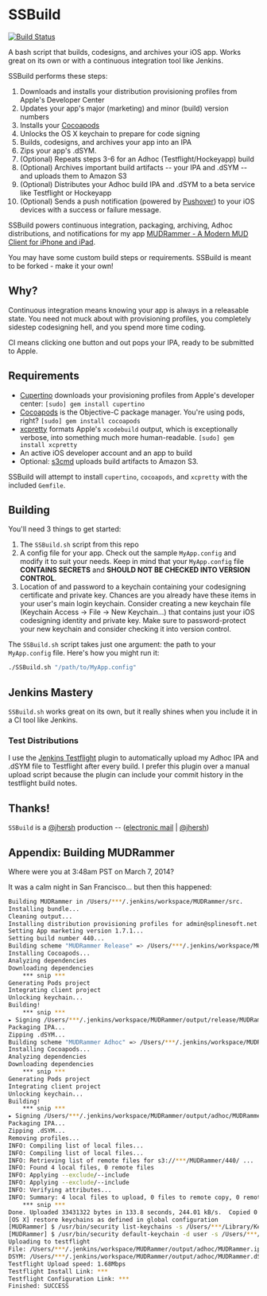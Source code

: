 # SSBuild

[![Build Status](https://travis-ci.org/splinesoft/SSBuild.png?branch=master)](https://travis-ci.org/splinesoft/SSBuild) 

A bash script that builds, codesigns, and archives your iOS app. Works great on its own or with a continuous integration tool like Jenkins.

SSBuild performs these steps:

1. Downloads and installs your distribution provisioning profiles from Apple's Developer Center
2. Updates your app's major (marketing) and minor (build) version numbers
3. Installs your [Cocoapods](http://cocoapods.org)
4. Unlocks the OS X keychain to prepare for code signing
5. Builds, codesigns, and archives your app into an IPA
6. Zips your app's .dSYM.
7. (Optional) Repeats steps 3-6 for an Adhoc (Testflight/Hockeyapp) build
8. (Optional) Archives important build artifacts -- your IPA and .dSYM -- and uploads them to Amazon S3
9. (Optional) Distributes your Adhoc build IPA and .dSYM to a beta service like Testflight or Hockeyapp
10. (Optional) Sends a push notification (powered by [Pushover](https://pushover.net/)) to your iOS devices with a success or failure message.

SSBuild powers continuous integration, packaging, archiving, Adhoc distributions, and notifications for my app [MUDRammer - A Modern MUD Client for iPhone and iPad](https://itunes.apple.com/us/app/mudrammer-a-modern-mud-client/id597157072?mt=8).

You may have some custom build steps or requirements. SSBuild is meant to be forked - make it your own!

## Why?

Continuous integration means knowing your app is always in a releasable state. You need not muck about with provisioning profiles, you completely sidestep codesigning hell, and you spend more time coding.

CI means clicking one button and out pops your IPA, ready to be submitted to Apple.

## Requirements

* [Cupertino](https://github.com/nomad/cupertino) downloads your provisioning profiles from Apple's developer center: `[sudo] gem install cupertino`
* [Cocoapods](http://cocoapods.org) is the Objective-C package manager. You're using pods, right? `[sudo] gem install cocoapods`
* [xcpretty](https://github.com/supermarin/xcpretty) formats Apple's `xcodebuild` output, which is exceptionally verbose, into something much more human-readable. `[sudo] gem install xcpretty`
* An active iOS developer account and an app to build
* Optional: [s3cmd](http://s3tools.org/s3cmd) uploads build artifacts to Amazon S3.

SSBuild will attempt to install `cupertino`, `cocoapods`, and `xcpretty` with the included `Gemfile`.

## Building

You'll need 3 things to get started:

1. The `SSBuild.sh` script from this repo
2. A config file for your app. Check out the sample `MyApp.config` and modify it to suit your needs. Keep in mind that your `MyApp.config` file **CONTAINS SECRETS** and **SHOULD NOT BE CHECKED INTO VERSION CONTROL**.
3. Location of and password to a keychain containing your codesigning certificate and private key. Chances are you already have these items in your user's main login keychain. Consider creating a new keychain file (Keychain Access -> File -> New Keychain...) that contains just your iOS codesigning identity and private key. Make sure to password-protect your new keychain and consider checking it into version control.

The `SSBuild.sh` script takes just one argument: the path to your `MyApp.config` file. Here's how you might run it:

```bash
./SSBuild.sh "/path/to/MyApp.config"
```

## Jenkins Mastery

`SSBuild.sh` works great on its own, but it really shines when you include it in a CI tool like Jenkins.

### Test Distributions

I use the [Jenkins Testflight](https://wiki.jenkins-ci.org/display/JENKINS/Testflight+Plugin) plugin to automatically upload my Adhoc IPA and .dSYM file to Testflight after every build. I prefer this plugin over a manual upload script because the plugin can include your commit history in the testflight build notes.

## Thanks!

`SSBuild` is a [@jhersh](https://github.com/jhersh) production -- ([electronic mail](mailto:jon@her.sh) | [@jhersh](https://twitter.com/jhersh))

## Appendix: Building MUDRammer

Where were you at 3:48am PST on March 7, 2014?

It was a calm night in San Francisco... but then this happened:

```bash
Building MUDRammer in /Users/***/.jenkins/workspace/MUDRammer/src.
Installing bundle...
Cleaning output...
Installing distribution provisioning profiles for admin@splinesoft.net...
Setting App marketing version 1.7.1...
Setting build number 440...
Building scheme "MUDRammer Release" => /Users/***/.jenkins/workspace/MUDRammer/output/release
Installing Cocoapods...
Analyzing dependencies
Downloading dependencies
    *** snip ***
Generating Pods project
Integrating client project
Unlocking keychain...
Building!
	*** snip ***
▸ Signing /Users/***/.jenkins/workspace/MUDRammer/output/release/MUDRammer.app
Packaging IPA...
Zipping .dSYM...
Building scheme "MUDRammer Adhoc" => /Users/***/.jenkins/workspace/MUDRammer/output/adhoc
Installing Cocoapods...
Analyzing dependencies
Downloading dependencies
    *** snip ***
Generating Pods project
Integrating client project
Unlocking keychain...
Building!
    *** snip ***
▸ Signing /Users/***/.jenkins/workspace/MUDRammer/output/adhoc/MUDRammer.app
Packaging IPA...
Zipping .dSYM...
Removing profiles...
INFO: Compiling list of local files...
INFO: Compiling list of local files...
INFO: Retrieving list of remote files for s3://***/MUDRammer/440/ ...
INFO: Found 4 local files, 0 remote files
INFO: Applying --exclude/--include
INFO: Applying --exclude/--include
INFO: Verifying attributes...
INFO: Summary: 4 local files to upload, 0 files to remote copy, 0 remote files to delete
    *** snip ***
Done. Uploaded 33431322 bytes in 133.8 seconds, 244.01 kB/s.  Copied 0 files saving 0 bytes transfer.
[OS X] restore keychains as defined in global configuration
[MUDRammer] $ /usr/bin/security list-keychains -s /Users/***/Library/Keychains/login.keychain
[MUDRammer] $ /usr/bin/security default-keychain -d user -s /Users/***/Library/Keychains/login.keychain
Uploading to testflight
File: /Users/***/.jenkins/workspace/MUDRammer/output/adhoc/MUDRammer.ipa
DSYM: /Users/***/.jenkins/workspace/MUDRammer/output/adhoc/MUDRammer.dSYM.zip
Testflight Upload speed: 1.68Mbps
Testflight Install Link: ***
Testflight Configuration Link: ***
Finished: SUCCESS
```
